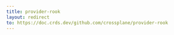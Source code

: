 ```yaml
---
title: provider-rook
layout: redirect
to: https://doc.crds.dev/github.com/crossplane/provider-rook
---
```

